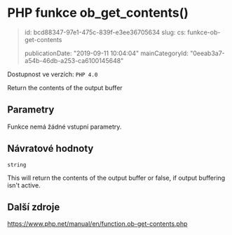 PHP funkce ob_get_contents()
============================

> id: bcd88347-97e1-475c-839f-e3ee36705634
> slug:
> 	cs: funkce-ob-get-contents
>
> publicationDate: "2019-09-11 10:04:04"
> mainCategoryId: "0eeab3a7-a54b-46db-a253-ca6100145648"

Dostupnost ve verzích: `PHP 4.0`

Return the contents of the output buffer


Parametry
--------------

Funkce nemá žádné vstupní parametry.

Návratové hodnoty
----------------

`string`

This will return the contents of the output buffer or false, if output
buffering isn't active.

Další zdroje
------------

https://www.php.net/manual/en/function.ob-get-contents.php
